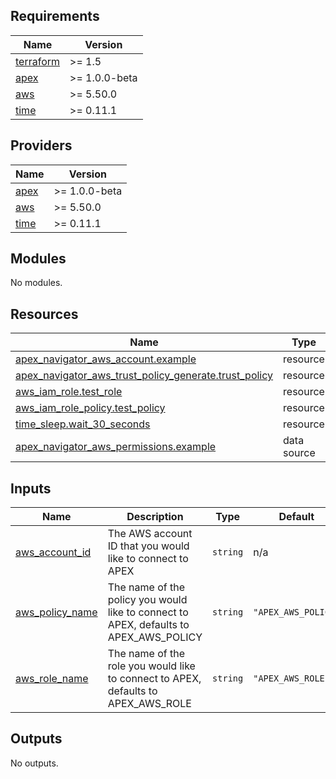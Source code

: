 <!--
Copyright (c) 2023 Dell Inc., or its subsidiaries. All Rights Reserved.

Licensed under the Mozilla Public License Version 2.0 (the "License");
you may not use this file except in compliance with the License.
You may obtain a copy of the License at

    http://mozilla.org/MPL/2.0/


Unless required by applicable law or agreed to in writing, software
distributed under the License is distributed on an "AS IS" BASIS,
WITHOUT WARRANTIES OR CONDITIONS OF ANY KIND, either express or implied.
See the License for the specific language governing permissions and
limitations under the License.
-->

<!-- BEGIN_TF_DOCS -->
## Requirements

| Name | Version |
|------|---------|
| <a name="requirement_terraform"></a> [terraform](#requirement\_terraform) | >= 1.5 |
| <a name="requirement_apex"></a> [apex](#requirement\_apex) | >= 1.0.0-beta |
| <a name="requirement_aws"></a> [aws](#requirement\_aws) | >= 5.50.0 |
| <a name="requirement_time"></a> [time](#requirement\_time) | >= 0.11.1 |

## Providers

| Name | Version |
|------|---------|
| <a name="provider_apex"></a> [apex](#provider\_apex) | >= 1.0.0-beta |
| <a name="provider_aws"></a> [aws](#provider\_aws) | >= 5.50.0 |
| <a name="provider_time"></a> [time](#provider\_time) | >= 0.11.1 |

## Modules

No modules.

## Resources

| Name | Type |
|------|------|
| [apex_navigator_aws_account.example](https://registry.terraform.io/providers/dell/apex/latest/docs/resources/navigator_aws_account) | resource |
| [apex_navigator_aws_trust_policy_generate.trust_policy](https://registry.terraform.io/providers/dell/apex/latest/docs/resources/navigator_aws_trust_policy_generate) | resource |
| [aws_iam_role.test_role](https://registry.terraform.io/providers/hashicorp/aws/latest/docs/resources/iam_role) | resource |
| [aws_iam_role_policy.test_policy](https://registry.terraform.io/providers/hashicorp/aws/latest/docs/resources/iam_role_policy) | resource |
| [time_sleep.wait_30_seconds](https://registry.terraform.io/providers/hashicorp/time/latest/docs/resources/sleep) | resource |
| [apex_navigator_aws_permissions.example](https://registry.terraform.io/providers/dell/apex/latest/docs/data-sources/navigator_aws_permissions) | data source |

## Inputs

| Name | Description | Type | Default | Required |
|------|-------------|------|---------|:--------:|
| <a name="input_aws_account_id"></a> [aws\_account\_id](#input\_aws\_account\_id) | The AWS account ID that you would like to connect to APEX | `string` | n/a | yes |
| <a name="input_aws_policy_name"></a> [aws\_policy\_name](#input\_aws\_policy\_name) | The name of the policy you would like to connect to APEX, defaults to APEX\_AWS\_POLICY | `string` | `"APEX_AWS_POLICY"` | no |
| <a name="input_aws_role_name"></a> [aws\_role\_name](#input\_aws\_role\_name) | The name of the role you would like to connect to APEX, defaults to APEX\_AWS\_ROLE | `string` | `"APEX_AWS_ROLE"` | no |

## Outputs

No outputs.
<!-- END_TF_DOCS -->